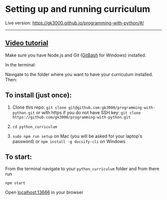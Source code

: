 # Setting up and running curriculum

Live version: https://gk3000.github.io/programming-with-python/#/

---

## [Video tutorial](https://youtu.be/FFc-H52HtY0)

Make sure you have Node.js and Git ([GitBash](https://gitforwindows.org) for Windows) installed.

In the terminal:

Navigate to the folder where you want to have your curriculum installed. Then:

## To install (just once):
1. Clone this repo:
`git clone git@github.com:gk3000/programming-with-python.git` 
or with https if you do not have SSH key:
`git clone https://github.com/gk3000/programming-with-python.git` 

2. `cd python_curriculum`
3. `sudo npm run setup` on Mac (you will be asked for your laptop's password) or `npm install -g docsify-cli` on Windows

## To start:
From the terminal navigate to your `python_curriculum` folder and from there run

`npm start`

Open [localhost:13666](http://localhost:13666) in your browser